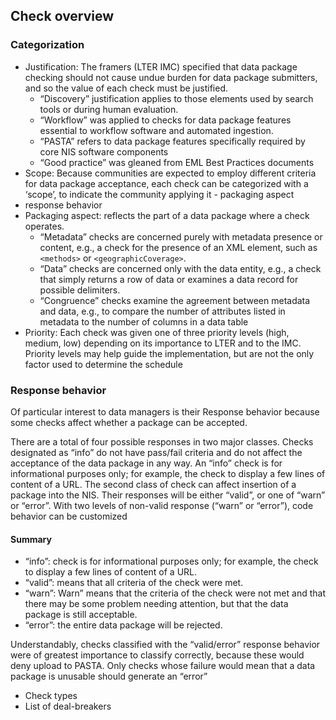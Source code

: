 ## Check overview
### Categorization 
- Justification: The framers (LTER IMC) specified that data package checking should not cause undue burden for data package submitters, and so the value of each check must be justified. 
  - “Discovery” justification applies to those elements used by search tools or during human evaluation.
  - “Workflow” was applied to checks for data package features essential to workflow software and automated ingestion. 
  - “PASTA” refers to data package features specifically required by core NIS software components
  - “Good practice” was gleaned from EML Best Practices documents
- Scope: Because communities are expected to employ different criteria for data package acceptance, each check can be categorized with a ‘scope’, to indicate the community applying it - packaging aspect
- response behavior
- Packaging aspect: reflects the part of a data package where a check operates. 
  - “Metadata” checks are concerned purely with metadata presence or content, e.g., a check for the presence of an XML element, such as
`<methods>` or `<geographicCoverage>`. 
  - “Data” checks are concerned only with the data entity, e.g., a check that simply returns a row of data or examines a data record for possible delimiters. 
  - “Congruence” checks examine the agreement between metadata and data, e.g., to compare the number of attributes listed in metadata to the number of columns in a data table
- Priority: Each check was given one of three priority levels (high, medium, low) depending on its importance to LTER and to the IMC. Priority levels may help guide the implementation, but are not the only factor used to determine the schedule
### Response behavior
Of particular interest to data managers is their Response behavior because some checks affect whether a package can be accepted. 

There are a total of four possible responses in two major classes. Checks designated as “info” do not have pass/fail criteria and do not affect the acceptance of the data package in any way. An “info” check is for informational purposes only; for example, the check to display a few lines of content of a URL.  The second class of check can affect insertion of a package into the NIS. Their responses will be either “valid”, or one of “warn” or “error”.  With two levels of non-valid response (“warn” or “error”), code behavior can be customized
#### Summary
- “info”: check is for informational purposes only; for example, the check to display a few lines of content of a URL.
- “valid”:  means that all criteria of the check were met.
- “warn”: Warn” means that the criteria of the check were not met and that there may be some problem needing attention, but that
the data package is still acceptable. 
- “error”: the entire data package will be rejected.

Understandably, checks classified with the “valid/error” response
behavior were of greatest importance to classify correctly, because
these would deny upload to PASTA. Only checks whose failure would
mean that a data package is unusable should generate an “error”
  - Check types
  - List of deal-breakers
